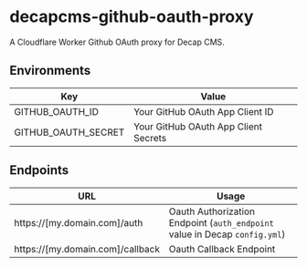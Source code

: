 # decapcms-github-oauth-proxy

A Cloudflare Worker Github OAuth proxy for Decap CMS.

## Environments

| Key                 | Value                                |
| ------------------- | ------------------------------------ |
| GITHUB_OAUTH_ID     | Your GitHub OAuth App Client ID      |
| GITHUB_OAUTH_SECRET | Your GitHub OAuth App Client Secrets |


## Endpoints

| URL                              | Usage                                                                      |
| -------------------------------- | -------------------------------------------------------------------------- |
| https://[my.domain.com]/auth     | Oauth Authorization Endpoint (`auth_endpoint` value in Decap `config.yml`) |
| https://[my.domain.com]/callback | Oauth Callback Endpoint                                                    |
